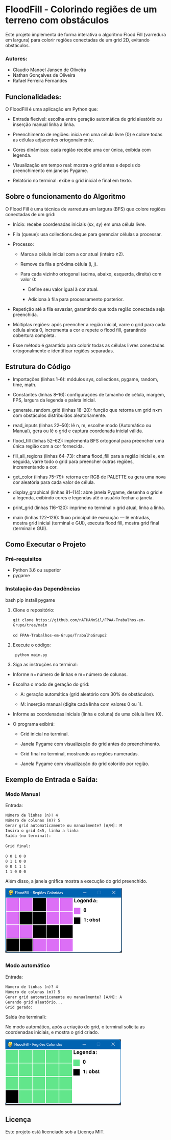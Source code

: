 # FloodFill - Colorindo regiões de um terreno com obstáculos

Este projeto implementa de forma interativa o algoritmo Flood Fill (varredura em largura) para colorir regiões conectadas de um grid 2D, evitando obstáculos.

### Autores:

- Claudio Manoel Jansen de Oliveira
- Nathan Gonçalves de Oliveira
- Rafael Ferreira Fernandes

## Funcionalidades:

O FloodFill é uma aplicação em Python que:

- Entrada flexível: escolha entre geração automática de grid aleatório ou inserção manual linha a linha.

- Preenchimento de regiões: inicia em uma célula livre (0) e colore todas as células adjacentes ortogonalmente.

- Cores dinâmicas: cada região recebe uma cor única, exibida com legenda.

- Visualização em tempo real: mostra o grid antes e depois do preenchimento em janelas Pygame.

- Relatório no terminal: exibe o grid inicial e final em texto.

## Sobre o funcionamento do Algoritmo

O Flood Fill é uma técnica de varredura em largura (BFS) que colore regiões conectadas de um grid:

- Início: recebe coordenadas iniciais (sx, sy) em uma célula livre.

- Fila (queue): usa collections.deque para gerenciar células a processar.

- Processo:

    - Marca a célula inicial com a cor atual (inteiro ≥2).

    - Remove da fila a próxima célula (i, j).

    - Para cada vizinho ortogonal (acima, abaixo, esquerda, direita) com valor 0:

        - Define seu valor igual à cor atual.

        - Adiciona à fila para processamento posterior.

- Repetição até a fila esvaziar, garantindo que toda região conectada seja preenchida.

- Múltiplas regiões: após preencher a região inicial, varre o grid para cada célula ainda 0, incrementa a cor e repete o flood fill, garantindo cobertura completa.

- Esse método é garantido para colorir todas as células livres conectadas ortogonalmente e identificar regiões separadas.

## Estrutura do Código

- Importações (linhas 1–6): módulos sys, collections, pygame, random, time, math.

- Constantes (linhas 8–16): configurações de tamanho de célula, margem, FPS, largura da legenda e paleta inicial.

- generate_random_grid (linhas 18–20): função que retorna um grid n×m com obstáculos distribuídos aleatoriamente.

- read_inputs (linhas 22–50): lê n, m, escolhe modo (Automático ou Manual), gera ou lê o grid e captura coordenada inicial válida.

- flood_fill (linhas 52–62): implementa BFS ortogonal para preencher uma única região com a cor fornecida.

- fill_all_regions (linhas 64–73): chama flood_fill para a região inicial e, em seguida, varre todo o grid para preencher outras regiões, incrementando a cor.

- get_color (linhas 75–79): retorna cor RGB de PALETTE ou gera uma nova cor aleatória para cada valor de célula.

- display_graphical (linhas 81–114): abre janela Pygame, desenha o grid e a legenda, exibindo cores e legendas até o usuário fechar a janela.

- print_grid (linhas 116–120): imprime no terminal o grid atual, linha a linha.

- main (linhas 122–129): fluxo principal de execução — lê entradas, mostra grid inicial (terminal e GUI), executa flood fill, mostra grid final (terminal e GUI).

## Como Executar o Projeto

### Pré-requisitos
- Python 3.6 ou superior
- pygame

### Instalação das Dependências

bash
pip install pygame


1. Clone o repositório:

       git clone https://github.com/nATHANnSil/FPAA-Trabalhos-em-Grupo/tree/main

       cd FPAA-Trabalhos-em-Grupo/TrabalhoGrupo2
   

3. Execute o código: 
    
        python main.py
    

4. Siga as instruções no terminal:

-  Informe n = número de linhas e m = número de colunas.

-  Escolha o modo de geração do grid:

    - A: geração automática (grid aleatório com 30% de obstáculos).

    - M: inserção manual (digite cada linha com valores 0 ou 1).

- Informe as coordenadas iniciais (linha e coluna) de uma célula livre (0).

- O programa exibirá:

    - Grid inicial no terminal.

    -  Janela Pygame com visualização do grid antes do preenchimento.

    - Grid final no terminal, mostrando as regiões numeradas.

    - Janela Pygame com visualização do grid colorido por região.

## Exemplo de Entrada e Saída:

### Modo Manual

Entrada: 


    Número de linhas (n)? 4
    Número de colunas (m)? 5
    Gerar grid automaticamente ou manualmente? [A/M]: M
    Insira o grid 4×5, linha a linha
    Saída (no terminal):
    
    Grid final:

    0 0 1 0 0
    0 1 1 0 0
    0 0 1 1 1
    1 1 0 0 0

Além disso, a janela gráfica mostra a execução do grid preenchido.

![Visualização da execução Automática](assets/FloodFillManual.png)

### Modo automático

Entrada: 

    Número de linhas (n)? 4
    Número de colunas (m)? 5
    Gerar grid automaticamente ou manualmente? [A/M]: A
    Gerando grid aleatório...
    Grid gerado:

Saída (no terminal): 

No modo automático, após a criação do grid, o terminal solicita as coordenadas iniciais, e mostra o grid criado.

![Visualização da execução Automática](assets/FloodFillAuto.png)

## Licença

Este projeto está licenciado sob a Licença MIT.
